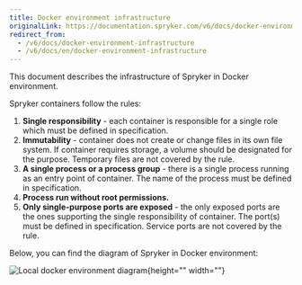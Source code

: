 ```yaml
---
title: Docker environment infrastructure
originalLink: https://documentation.spryker.com/v6/docs/docker-environment-infrastructure
redirect_from:
  - /v6/docs/docker-environment-infrastructure
  - /v6/docs/en/docker-environment-infrastructure
---
```


This document describes the infrastructure of Spryker in Docker environment.

Spryker containers  follow the rules:

1. **Single responsibility** - each container is responsible for a single role which must be defined in specification.
2. **Immutability** - container does not create or change files in its own file system. If container requires storage, a volume should be designated for the purpose. Temporary files are not covered by the rule.
3. **A single process or a process group** - there is a single process running as an entry point of container. The name of the process must be defined in specification.
4. **Process run without root permissions.**
5. **Only single-purpose ports are exposed** - the only exposed ports are the ones supporting the single responsibility of container. The port(s) must be defined in specification. Service ports are not covered by the rule.

Below, you can find the diagram of Spryker in Docker environment:

 ![Local docker environment diagram](https://spryker.s3.eu-central-1.amazonaws.com/docs/Developer+Guide/Installation/Spryker+in+Docker/docker-local-environment-diagram.png){height="" width=""}



